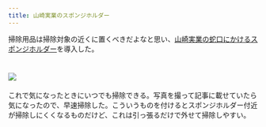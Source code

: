 ```yaml
---
title: 山崎実業のスポンジホルダー
---
```

掃除用品は掃除対象の近くに置くべきだよなと思い、[山崎実業の蛇口にかけるスポンジホルダー](https://www.amazon.co.jp/dp/B07MM4GC6P)を導入した。

![](https://lh4.googleusercontent.com/6gQofQpjUJDPcH0I29Z4SD9Rm87FG2Pit9nDNA1L1EXyPjbo34KmjhmW5qTXOBz9b0wvLR7Cbbf6FXU6zeENkXNygvS3fjTJpYVJXtlS82RroAIlg6PWU8E4DMINcQvMc10uWEnqK09fD-67G9e1c4GkZPWwDWOTu4jmylqGtRJdpVqQEfnFcLFb29Il)
===================================================================================================================================================================================================================================

これで気になったときにいつでも掃除できる。写真を撮って記事に載せていたら気になったので、早速掃除した。こういうものを付けるとスポンジホルダー付近が掃除しにくくなるものだけど、これは引っ張るだけで外せて掃除しやすい。
